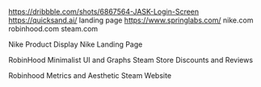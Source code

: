 https://dribbble.com/shots/6867564-JASK-Login-Screen
https://quicksand.ai/ landing page
https://www.springlabs.com/
nike.com
robinhood.com
steam.com

Nike Product Display
Nike Landing Page

RobinHood Minimalist UI and Graphs
Steam Store Discounts and Reviews

Robinhood Metrics and Aesthetic
Steam Website